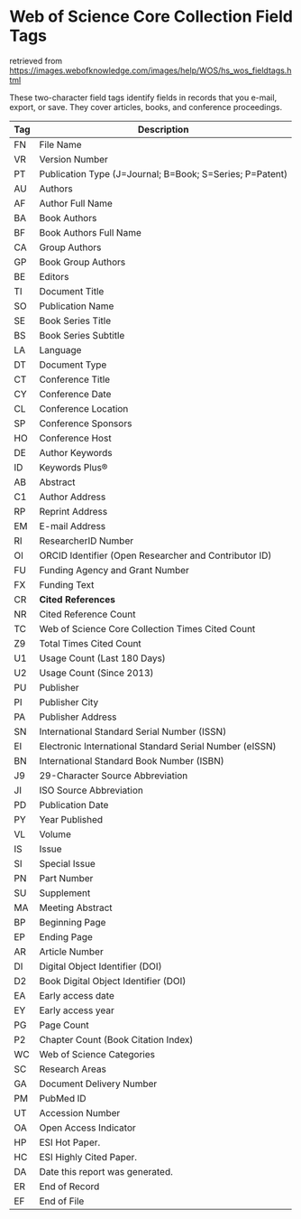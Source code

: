 # Web of Science Core Collection Field Tags

retrieved from https://images.webofknowledge.com/images/help/WOS/hs_wos_fieldtags.html

These two-character field tags identify fields in records that you e-mail, export, or save. They cover articles, books, and conference proceedings.

| Tag | Description                                              |
|-----|----------------------------------------------------------|
| FN  | File Name                                                |
| VR  | Version Number                                           |
| PT  | Publication Type (J=Journal; B=Book; S=Series; P=Patent) |
| AU  | Authors                                                  |
| AF  | Author Full Name                                         |
| BA  | Book Authors                                             |
| BF  | Book Authors Full Name                                   |
| CA  | Group Authors                                            |
| GP  | Book Group Authors                                       |
| BE  | Editors                                                  |
| TI  | Document Title                                           |
| SO  | Publication Name                                         |
| SE  | Book Series Title                                        |
| BS  | Book Series Subtitle                                     |
| LA  | Language                                                 |
| DT  | Document Type                                            |
| CT  | Conference Title                                         |
| CY  | Conference Date                                          |
| CL  | Conference Location                                      |
| SP  | Conference Sponsors                                      |
| HO  | Conference Host                                          |
| DE  | Author Keywords                                          |
| ID  | Keywords Plus®                                           |
| AB  | Abstract                                                 |
| C1  | Author Address                                           |
| RP  | Reprint Address                                          |
| EM  | E-mail Address                                           |
| RI  | ResearcherID Number                                      |
| OI  | ORCID Identifier (Open Researcher and Contributor ID)    |
| FU  | Funding Agency and Grant Number                          |
| FX  | Funding Text                                             |
| CR  | **Cited References**                                     |
| NR  | Cited Reference Count                                    |
| TC  | Web of Science Core Collection Times Cited Count         |
| Z9  | Total Times Cited Count                                  |
| U1  | Usage Count (Last 180 Days)                              |
| U2  | Usage Count (Since 2013)                                 |
| PU  | Publisher                                                |
| PI  | Publisher City                                           |
| PA  | Publisher Address                                        |
| SN  | International Standard Serial Number (ISSN)              |
| EI  | Electronic International Standard Serial Number (eISSN)  |
| BN  | International Standard Book Number (ISBN)                |
| J9  | 29-Character Source Abbreviation                         |
| JI  | ISO Source Abbreviation                                  |
| PD  | Publication Date                                         |
| PY  | Year Published                                           |
| VL  | Volume                                                   |
| IS  | Issue                                                    |
| SI  | Special Issue                                            |
| PN  | Part Number                                              |
| SU  | Supplement                                               |
| MA  | Meeting Abstract                                         |
| BP  | Beginning Page                                           |
| EP  | Ending Page                                              |
| AR  | Article Number                                           |
| DI  | Digital Object Identifier (DOI)                          |
| D2  | Book Digital Object Identifier (DOI)                     |
| EA  | Early access date                                        |
| EY  | Early access year                                        |
| PG  | Page Count                                               |
| P2  | Chapter Count (Book Citation Index)                      |
| WC  | Web of Science Categories                                |
| SC  | Research Areas                                           |
| GA  | Document Delivery Number                                 |
| PM  | PubMed ID                                                |
| UT  | Accession Number                                         |
| OA  | Open Access Indicator                                    |
| HP  | ESI Hot Paper.                                           |
| HC  | ESI Highly Cited Paper.                                  |
| DA  | Date this report was generated.                          |
| ER  | End of Record                                            |
| EF  | End of File                                              |